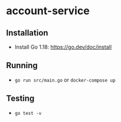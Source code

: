 # account-service

## Installation

- Install Go 1.18: https://go.dev/doc/install

## Running

- `go run src/main.go` or `docker-compose up`

## Testing

- `go test -v`